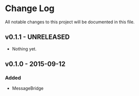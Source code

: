 # Change Log
All notable changes to this project will be documented in this file.

## v0.1.1 - UNRELEASED
- Nothing yet.

## v0.1.0 - 2015-09-12
### Added
- MessageBridge
